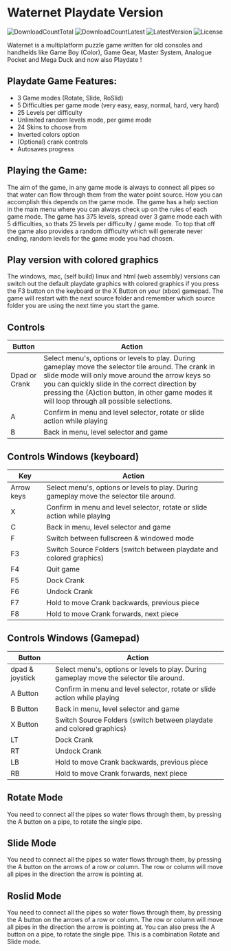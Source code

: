 # Waternet Playdate Version
![DownloadCountTotal](https://img.shields.io/github/downloads/joyrider3774/waternet_playdate/total?label=total%20downloads&style=plastic) ![DownloadCountLatest](https://img.shields.io/github/downloads/joyrider3774/waternet_playdate/latest/total?style=plastic) ![LatestVersion](https://img.shields.io/github/v/tag/joyrider3774/waternet_playdate?label=Latest%20version&style=plastic) ![License](https://img.shields.io/github/license/joyrider3774/waternet_playdate?style=plastic)

Waternet is a multiplatform puzzle game written for old consoles and handhelds like Game Boy (Color), Game Gear, Master System, Analogue Pocket and Mega Duck and now also Playdate !

## Playdate Game Features:
- 3 Game modes (Rotate, Slide, RoSlid)
- 5 Difficulties per game mode (very easy, easy, normal, hard, very hard)
- 25 Levels per difficulty
- Unlimited random levels mode, per game mode
- 24 Skins to choose from
- Inverted colors option
- (Optional) crank controls
- Autosaves progress

## Playing the Game:
The aim of the game, in any game mode is always to connect all pipes so that water can flow through them from the water point source. How you can accomplish this depends on the game mode. The game has a help section in the main menu where you can always check up on the rules of each game mode. The game has 375 levels, spread over 3 game mode each with 5 difficulties, so thats 25 levels per difficulty / game mode. To top that off the game also provides a random difficulty which will generate never ending, random levels for the game mode you had chosen.

## Play version with colored graphics
The windows, mac, (self build) linux and html (web assembly) versions can switch out the default playdate graphics with colored graphics if you press the F3 button on the keyboard or the X Button on your (xbox) gamepad. 
The game will restart with the next source folder and remember which source folder you are using the next time you start the game.


## Controls 
| Button | Action |
| ------ | ------ |
| Dpad or Crank | Select menu's, options or levels to play. During gameplay move the selector tile around. The crank in slide mode will only move around the arrow keys so you can quickly slide in the correct direction by pressing the (A)ction button, in other game modes it will loop through all possible selections. |
| A | Confirm in menu and level selector, rotate or slide action while playing |
| B | Back in menu, level selector and game |

## Controls Windows (keyboard)
| Key | Action |
| ------ | ------ |
| Arrow keys | Select menu's, options or levels to play. During gameplay move the selector tile around. |
| X | Confirm in menu and level selector, rotate or slide action while playing |
| C | Back in menu, level selector and game |
| F | Switch between fullscreen & windowed mode |
| F3 | Switch Source Folders (switch between playdate and colored graphics) |
| F4 | Quit game |
| F5 | Dock Crank |
| F6 | Undock Crank |
| F7 | Hold to move Crank backwards, previous piece |
| F8 | Hold to move Crank forwards, next piece |

## Controls Windows (Gamepad)
| Button | Action |
| ------ | ------ |
| dpad & joystick | Select menu's, options or levels to play. During gameplay move the selector tile around. |
| A Button | Confirm in menu and level selector, rotate or slide action while playing |
| B Button | Back in menu, level selector and game |
| X Button | Switch Source Folders (switch between playdate and colored graphics) |
| LT | Dock Crank |
| RT | Undock Crank |
| LB | Hold to move Crank backwards, previous piece |
| RB | Hold to move Crank forwards, next piece |

## Rotate Mode
You need to connect all the pipes so water flows through them, by pressing the A button on a pipe, to rotate the single pipe.

## Slide Mode
You need to connect all the pipes so water flows through them, by pressing the A  button on the arrows of a row or column. The row or column will move all pipes in the direction the arrow is pointing at.

## Roslid Mode
You need to connect all the pipes so water flows through them, by pressing the A button on the arrows of a row or column. The row or column will move all pipes in the direction the arrow is pointing at. You can also press the A button on a pipe, to rotate the single pipe. This is a combination Rotate and Slide mode.
